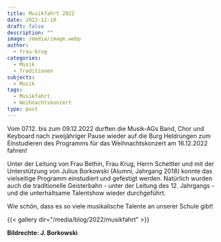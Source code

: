 ```yaml
---
title: Musikfahrt 2022
date: 2022-12-10
draft: false
description: ""
image: /media/image.webp
author:
  - frau-krug
categories:
  - Musik
  - Traditionen
subjects:
  - Musik
tags:
  - Musikfahrt
  - Weihnachtskonzert
type: post
---
```

Vom 07.12. bis zum 09.12.2022 durften die Musik-AGs Band, Chor und Keyboard nach zweijähriger Pause wieder auf die Burg Heldrungen zum Einstudieren des Programms für das Weihnachtskonzert am 16.12.2022 fahren!

Unter der Leitung von Frau Bethin, Frau Krug, Herrn Schettler und mit der Unterstützung von Julius Borkowski (Alumni, Jahrgang 2018) konnte das vielseitige Programm einstudiert und gefestigt werden. Natürlich wurden auch die traditionelle Geisterbahn - unter der Leitung des 12. Jahrgangs - und die unterhaltsame Talentshow wieder durchgeführt.

Wie schön, dass es so viele musikalische Talente an unserer Schule gibt!

{{< gallery dir="/media/blog/2022/musikfahrt" >}}

**Bildrechte: J. Borkowski**
